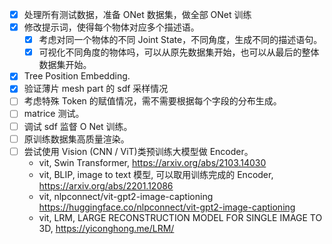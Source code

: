  - [x] 处理所有测试数据，准备 ONet 数据集，做全部 ONet 训练
 - [x] 修改提示词，使得每个物体对应多个描述语。
    - [x] 考虑对同一个物体的不同 Joint State，不同角度，生成不同的描述语句。
    - [x] 可视化不同角度的物体吗，可以从原先数据集开始，也可以从最后的整体数据集开始。
 - [x] Tree Position Embedding.
 - [x] 验证薄片 mesh part 的 sdf 采样情况
 - [ ] 考虑特殊 Token 的赋值情况，需不需要根据每个字段的分布生成。
 - [ ] matrice 测试。
 - [ ] 调试 sdf 监督 O Net 训练。
 - [ ] 原训练数据集高质量渲染。
 - [ ] 尝试使用 Vision (CNN / ViT)类预训练大模型做 Encoder。
    - vit, Swin Transformer, https://arxiv.org/abs/2103.14030
    - vit, BLIP, image to text 模型, 可以取用训练完成的 Encoder, https://arxiv.org/abs/2201.12086
    - vit, nlpconnect/vit-gpt2-image-captioning https://huggingface.co/nlpconnect/vit-gpt2-image-captioning
    - vit, LRM, LARGE RECONSTRUCTION MODEL FOR SINGLE IMAGE TO 3D, https://yiconghong.me/LRM/